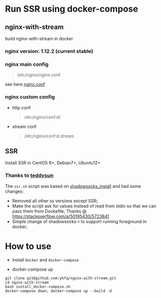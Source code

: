 # Run SSR using docker-compose

## nginx-with-stream
build nginx-with-stream in docker

### nginx version: 1.12.2 (current stable)

### nginx main config
> /etc/nginx/nginx.conf

see here [nginx.conf](https://github.com/ykfq/nginx-with-stream/blob/master/conf/nginx.conf)

### nginx custom config
- http conf
  > /etc/nginx/conf.d/
- stream conf
  > /etc/nginx/conf.d.stream

## SSR
Install SSR in CentOS 6+, Debian7+, Ubuntu12+

### Thanks to [teddysun](https://teddysun.com/486.html)
The `ssr.sh` script was based on [shadowsocks_install](https://raw.githubusercontent.com/teddysun/shadowsocks_install/master/shadowsocks-all.sh) and had some changes:

- Removed all other ss versions except SSR;
- Make the script ask for values instead of read from stdin so that we can pass them from Dockefile;
  Thanks @ https://stackoverflow.com/a/50195430/5723841
- Simple change of shadowsocks-r to support running foreground in docker; 


# How to use
- Install `Docker` and `docker-compose`

- docker-compose up
```
git clone git@github.com:ykfq/nginx-with-stream.git
cd nginx-with-stream
bash install_docker-compose.sh
docker-compose down; docker-compose up --build -d
```
